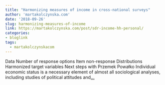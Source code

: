 ```yaml
---
title: "Harmonizing measures of income in cross-national surveys"
author: 'martakolczynska.com'
date: '2018-09-26'
slug: harmonizing-measures-of-income
link: https://martakolczynska.com/post/sdr-income-hh-personal/
categories:
- bloglink
tags:
  - martakolczynskacom
---
```


Data Number of response options Item non-response Distributions Harmonized target variables Next steps with Przemek Powałko Individual economic status is a necessary element of almost all sociological analyses, including studies of political attitudes and[... <i class="fas fa-external-link-alt"></i>](https://martakolczynska.com/post/sdr-income-hh-personal/)

